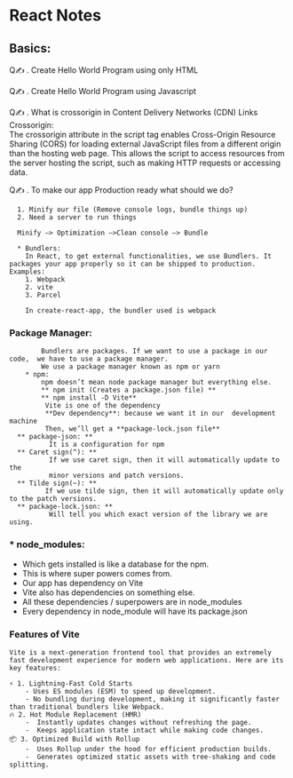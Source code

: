 # React Notes                                                                          

## Basics:   
Q✍️ . Create Hello World Program using only HTML 

Q✍️ . Create Hello World Program using Javascript 

Q✍️ . What is crossorigin in Content Delivery  Networks  (CDN) Links   
      Crossorigin:  
                The crossorigin attribute in the script tag enables Cross-Origin  Resource Sharing (CORS) for loading 
          external JavaScript files from a  different origin than the hosting web page. This allows the script to 
          access resources from the server hosting the script, such as making  HTTP requests or accessing data. 

Q✍️ . To make our app Production ready what should we do? 

      1. Minify our file (Remove console logs, bundle things up) 
      2. Need a server to run things

      Minify —> Optimization —>Clean console —> Bundle 

      * Bundlers: 
        In React, to get external functionalities, we use Bundlers. It  packages your app properly so it can be shipped to production. Examples: 
        1. Webpack 
        2. vite 
        3. Parcel 

        In create-react-app, the bundler used is webpack 

   ### Package Manager: 
            Bundlers are packages. If we want to use a package in our code,  we have to use a package manager.  
            We use a package manager known as npm or yarn 
        * npm: 
            npm doesn’t mean node package manager but everything else. 
            ** npm init (Creates a package.json file) **
            ** npm install -D Vite**
             Vite is one of the dependency 
             **Dev dependency**: because we want it in our  development machine 
             Then, we’ll get a **package-lock.json file**
      ** package-json: **
              It is a configuration for npm
      ** Caret sign(^): **
              If we use caret sign, then it will automatically update to the
              minor versions and patch versions.
      ** Tilde sign(~): **
             If we use tilde sign, then it will automatically update only to the patch versions.
      ** package-lock.json: **
              Will tell you which exact version of the library we are using.

### * node_modules:
- Which gets installed is like a database for the npm.
- This is where super powers comes from.
- Our app has dependency on Vite
- Vite also has dependencies on something else.
- All these dependencies / superpowers are in node_modules
- Every dependency in node_module will have its package.json


### Features of Vite  
    Vite is a next-generation frontend tool that provides an extremely fast development experience for modern web applications. Here are its key features:

    ⚡ 1. Lightning-Fast Cold Starts  
        - Uses ES modules (ESM) to speed up development.  
        - No bundling during development, making it significantly faster than traditional bundlers like Webpack.  
    🔥 2. Hot Module Replacement (HMR)      
        -  Instantly updates changes without refreshing the page.  
        -  Keeps application state intact while making code changes.  
    📦 3. Optimized Build with Rollup  
        -  Uses Rollup under the hood for efficient production builds.  
        -  Generates optimized static assets with tree-shaking and code splitting.  


